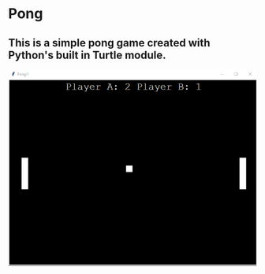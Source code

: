 # Pong

## This is a simple pong game created with Python's built in Turtle module.

![gameplay screenshot](.\images\gamplay_screenshot.png)